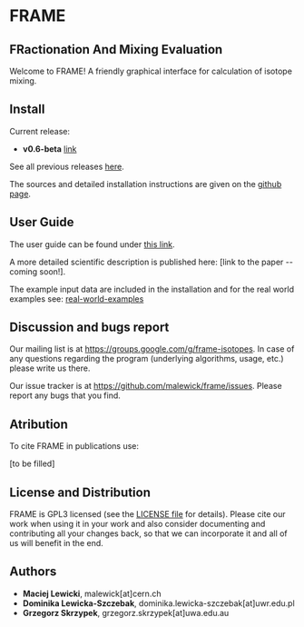 # FRAME
## FRactionation And Mixing Evaluation

Welcome to FRAME! A friendly graphical interface for calculation of isotope mixing.


## Install

Current release:
 - **v0.6-beta** [link](https://github.com/malewick/frame/releases/tag/v0.6-beta)

See all previous releases [here](https://github.com/malewick/frame/releases/).

The sources and detailed installation instructions are given on the [github page](https://github.com/malewick/frame).

## User Guide

The user guide can be found under [this link](user_guide.md).

A more detailed scientific description is published here: [link to the paper -- coming soon!].

The example input data are included in the installation and for the real world examples see: [real-world-examples](https://github.com/malewick/frame/tree/main/input/real%20world%20examples)



## Discussion and bugs report

Our mailing list is at https://groups.google.com/g/frame-isotopes. In case of any questions regarding the program (underlying algorithms, usage, etc.) please write us there.

Our issue tracker is at https://github.com/malewick/frame/issues. Please report any bugs that you find. 


## Atribution
To cite FRAME in publications use:

[to be filled]


## License and Distribution
FRAME is GPL3 licensed (see the [LICENSE file](https://github.com/malewick/frame/blob/main/LICENSE) for details). Please cite our work when using it in your work and also consider documenting and contributing all your changes back, so that we can incorporate it and all of us will benefit in the end.


## Authors
 - **Maciej Lewicki**, malewick[at]cern.ch
 - **Dominika Lewicka-Szczebak**, dominika.lewicka-szczebak[at]uwr.edu.pl
 - **Grzegorz Skrzypek**, grzegorz.skrzypek[at]uwa.edu.au
